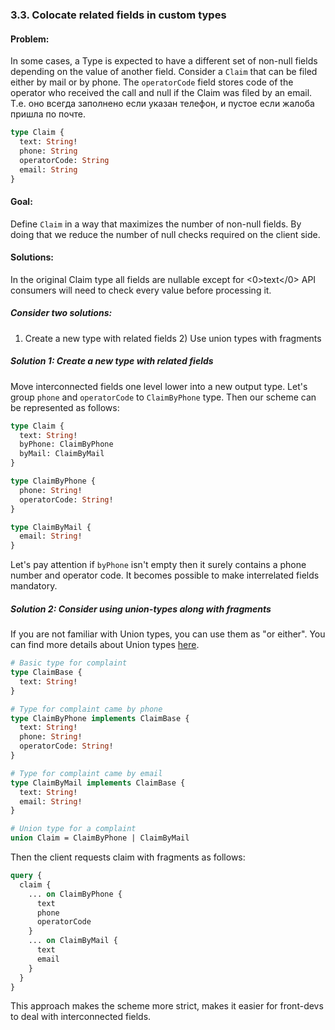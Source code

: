 ### <a name="rule-3.3"></a> 3.3. Colocate related fields in custom types

#### Problem:

In some cases, a Type is expected to have a different set of non-null fields depending on the value of another field. Consider a `Claim` that can be filed either by mail or by phone. The `operatorCode` field stores code of the operator who received the call and null if the Claim was filed by an email. Т.е. оно всегда заполнено если указан телефон, и пустое если жалоба пришла по почте.

```graphql
type Claim {
  text: String!
  phone: String
  operatorCode: String
  email: String
}
```

#### Goal:

Define `Claim` in a way that maximizes the number of non-null fields. By doing that we reduce the number of null checks required on the client side.

#### Solutions:

In the original Claim type all fields are nullable except for <0>text</0> API consumers will need to check every value before processing it.

##### Consider two solutions:

1) Create a new type with related fields 2) Use union types with fragments

##### Solution 1: Create a new type with related fields

Move interconnected fields one level lower into a new output type. Let's group `phone` and `operatorCode` to `ClaimByPhone` type. Then our scheme can be represented as follows:

```graphql
type Claim {
  text: String!
  byPhone: ClaimByPhone
  byMail: ClaimByMail
}

type ClaimByPhone {
  phone: String!
  operatorCode: String!
}

type ClaimByMail {
  email: String!
}
```

Let's pay attention if `byPhone` isn't empty then it surely contains a phone number and operator code. It becomes possible to make interrelated fields mandatory.

##### Solution 2: Consider using union-types along with fragments

If you are not familiar with Union types, you can use them as "or either". You can find more details about Union types [here](https://github.com/nodkz/conf-talks/tree/master/articles/graphql/types#union-types).

```graphql
# Basic type for complaint
type ClaimBase {
  text: String!
}

# Type for complaint came by phone
type ClaimByPhone implements ClaimBase {
  text: String!
  phone: String!
  operatorCode: String!
}

# Type for complaint came by email
type ClaimByMail implements ClaimBase {
  text: String!
  email: String!
}

# Union type for a complaint
union Claim = ClaimByPhone | ClaimByMail

```

Then the client requests claim with fragments as follows:

```graphql
query {
  claim {
    ... on ClaimByPhone {
      text
      phone
      operatorCode
    }
    ... on ClaimByMail {
      text
      email
    }
  }
}
```

This approach makes the scheme more strict, makes it easier for front-devs to deal with interconnected fields.